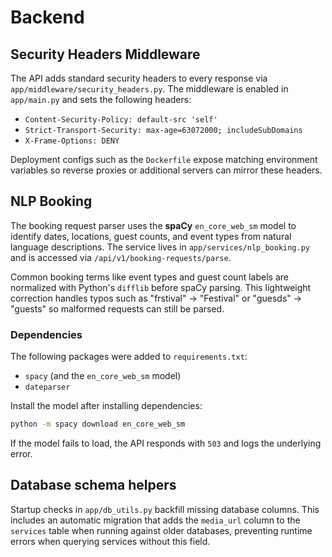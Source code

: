 # Backend

## Security Headers Middleware

The API adds standard security headers to every response via
`app/middleware/security_headers.py`. The middleware is enabled in
`app/main.py` and sets the following headers:

- `Content-Security-Policy: default-src 'self'`
- `Strict-Transport-Security: max-age=63072000; includeSubDomains`
- `X-Frame-Options: DENY`

Deployment configs such as the `Dockerfile` expose matching environment
variables so reverse proxies or additional servers can mirror these
headers.

## NLP Booking

The booking request parser uses the **spaCy** `en_core_web_sm` model to
identify dates, locations, guest counts, and event types from natural
language descriptions. The service lives in `app/services/nlp_booking.py`
and is accessed via `/api/v1/booking-requests/parse`.

Common booking terms like event types and guest count labels are
normalized with Python's `difflib` before spaCy parsing. This lightweight
correction handles typos such as "frstival" → "Festival" or "guesds" →
"guests" so malformed requests can still be parsed.

### Dependencies

The following packages were added to `requirements.txt`:

- `spacy` (and the `en_core_web_sm` model)
- `dateparser`

Install the model after installing dependencies:

```bash
python -m spacy download en_core_web_sm
```

If the model fails to load, the API responds with `503` and logs the
underlying error.

## Database schema helpers

Startup checks in `app/db_utils.py` backfill missing database columns. This includes
an automatic migration that adds the `media_url` column to the `services` table when
running against older databases, preventing runtime errors when querying services
without this field.

